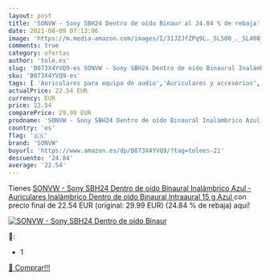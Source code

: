 ```yaml
---
layout: post
title: 'SONVW - Sony SBH24 Dentro de oído Binaur al 24.84 % de rebaja'
date: 2021-08-09 07:13:06
image: 'https://m.media-amazon.com/images/I/31JZJfZPq9L._SL500_._SL400_.jpg'
comments: true
category: ofertas
author: 'tole.es'
slug: 'B073X4YVQ9-es SONVW - Sony SBH24 Dentro de oído Binaural Inalámbrico...'
sku: 'B073X4YVQ9-es'
tags: [ 'Auriculares para equipo de audio','Auriculares y accesorios','Electrónica','auriculares','sonvw','sony', ]
actualPrice: 22.54 EUR
currency: EUR
price: 22.54
comparePrice: 29.99 EUR
prodname: 'SONVW - Sony SBH24 Dentro de oído Binaural Inalámbrico Azul - Auriculares  Inalámbrico  Dentro de oído  Binaural  Intraaural  15 g  Azul '
country: 'es'
flag: '🇪🇸'
brand: 'SONVW'
buyurl: 'https://www.amazon.es/dp/B073X4YVQ9/?tag=tolees-21'
descuento: '24.84'
average: '22.54'
---
```


Tienes [SONVW - Sony SBH24 Dentro de oído Binaural Inalámbrico Azul - Auriculares  Inalámbrico  Dentro de oído  Binaural  Intraaural  15 g  Azul ](https://www.amazon.es/dp/B073X4YVQ9/?tag=tolees-21) con precio final de  22.54 EUR (original: 29.99 EUR) (24.84 %  de rebaja) aqui!

[![SONVW - Sony SBH24 Dentro de oído Binaur](https://m.media-amazon.com/images/I/31JZJfZPq9L._SL500_._SL400_.jpg)](https://www.amazon.es/dp/B073X4YVQ9/?tag=tolees-21)

🔎:

- 1

[🛒 Comprar!!!](https://www.amazon.es/dp/B073X4YVQ9/?tag=tolees-21)
